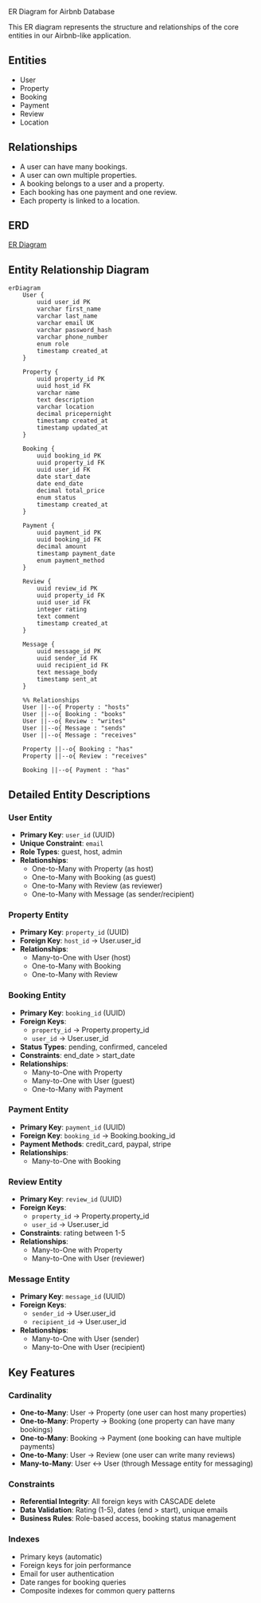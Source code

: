 ER Diagram for Airbnb Database

This ER diagram represents the structure and relationships of the core entities in our Airbnb-like application.

## Entities
- User
- Property
- Booking
- Payment
- Review
- Location

## Relationships
- A user can have many bookings.
- A user can own multiple properties.
- A booking belongs to a user and a property.
- Each booking has one payment and one review.
- Each property is linked to a location.

## ERD
[ER Diagram](./ERD/ER%20Diagram.png)

## Entity Relationship Diagram

```mermaid
erDiagram
    User {
        uuid user_id PK
        varchar first_name
        varchar last_name
        varchar email UK
        varchar password_hash
        varchar phone_number
        enum role
        timestamp created_at
    }

    Property {
        uuid property_id PK
        uuid host_id FK
        varchar name
        text description
        varchar location
        decimal pricepernight
        timestamp created_at
        timestamp updated_at
    }

    Booking {
        uuid booking_id PK
        uuid property_id FK
        uuid user_id FK
        date start_date
        date end_date
        decimal total_price
        enum status
        timestamp created_at
    }

    Payment {
        uuid payment_id PK
        uuid booking_id FK
        decimal amount
        timestamp payment_date
        enum payment_method
    }

    Review {
        uuid review_id PK
        uuid property_id FK
        uuid user_id FK
        integer rating
        text comment
        timestamp created_at
    }

    Message {
        uuid message_id PK
        uuid sender_id FK
        uuid recipient_id FK
        text message_body
        timestamp sent_at
    }

    %% Relationships
    User ||--o{ Property : "hosts"
    User ||--o{ Booking : "books"
    User ||--o{ Review : "writes"
    User ||--o{ Message : "sends"
    User ||--o{ Message : "receives"

    Property ||--o{ Booking : "has"
    Property ||--o{ Review : "receives"

    Booking ||--o{ Payment : "has"
```

## Detailed Entity Descriptions

### User Entity
- **Primary Key**: `user_id` (UUID)
- **Unique Constraint**: `email`
- **Role Types**: guest, host, admin
- **Relationships**: 
  - One-to-Many with Property (as host)
  - One-to-Many with Booking (as guest)
  - One-to-Many with Review (as reviewer)
  - One-to-Many with Message (as sender/recipient)

### Property Entity
- **Primary Key**: `property_id` (UUID)
- **Foreign Key**: `host_id` → User.user_id
- **Relationships**:
  - Many-to-One with User (host)
  - One-to-Many with Booking
  - One-to-Many with Review

### Booking Entity
- **Primary Key**: `booking_id` (UUID)
- **Foreign Keys**: 
  - `property_id` → Property.property_id
  - `user_id` → User.user_id
- **Status Types**: pending, confirmed, canceled
- **Constraints**: end_date > start_date
- **Relationships**:
  - Many-to-One with Property
  - Many-to-One with User (guest)
  - One-to-Many with Payment

### Payment Entity
- **Primary Key**: `payment_id` (UUID)
- **Foreign Key**: `booking_id` → Booking.booking_id
- **Payment Methods**: credit_card, paypal, stripe
- **Relationships**:
  - Many-to-One with Booking

### Review Entity
- **Primary Key**: `review_id` (UUID)
- **Foreign Keys**:
  - `property_id` → Property.property_id
  - `user_id` → User.user_id
- **Constraints**: rating between 1-5
- **Relationships**:
  - Many-to-One with Property
  - Many-to-One with User (reviewer)

### Message Entity
- **Primary Key**: `message_id` (UUID)
- **Foreign Keys**:
  - `sender_id` → User.user_id
  - `recipient_id` → User.user_id
- **Relationships**:
  - Many-to-One with User (sender)
  - Many-to-One with User (recipient)

## Key Features

### Cardinality
- **One-to-Many**: User → Property (one user can host many properties)
- **One-to-Many**: Property → Booking (one property can have many bookings)
- **One-to-Many**: Booking → Payment (one booking can have multiple payments)
- **One-to-Many**: User → Review (one user can write many reviews)
- **Many-to-Many**: User ↔ User (through Message entity for messaging)

### Constraints
- **Referential Integrity**: All foreign keys with CASCADE delete
- **Data Validation**: Rating (1-5), dates (end > start), unique emails
- **Business Rules**: Role-based access, booking status management

### Indexes
- Primary keys (automatic)
- Foreign keys for join performance
- Email for user authentication
- Date ranges for booking queries
- Composite indexes for common query patterns 